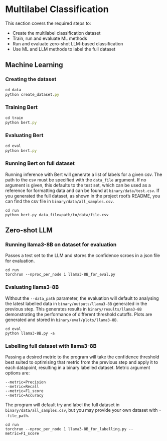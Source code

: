 # Multilabel Classification

This section covers the required steps to:

* Create the multilabel classification dataset
* Train, run and evaluate ML methods
* Run and evaluate zero-shot LLM-based classification
* Use ML and LLM methods to label the full dataset


## Machine Learning

### Creating the dataset


```javascript
cd data
python create_dataset.py
```


### Training Bert


```javascript
cd train
python bert.py
```


### Evaluating Bert


```javascript
cd eval
python bert.py
```


### Running Bert on full dataset

Running inference with Bert will generate a list of labels for a given csv. The path to the csv must be specified with the `data_file` argument. If no argument is given, this defaults to the test set, which can be used as a reference for formatting data and can be found at `binary/data/test.csv`. If you generated the full dataset, as shown in the project root’s README, you can find the csv file in `binary/data/all_samples.csv`.


```
cd run
python bert.py data_file=path/to/data/file.csv
```


## Zero-shot LLM

### Running llama3-8B on dataset for evaluation

Passes a test set to the LLM and stores the confidence scroes in a json file for evaluation.


```
cd run
torchrun --nproc_per_node 1 llama3-8B_for_eval.py 
```


### Evaluating llama3-8B

Without the `--data_path` parameter, the evaluation will default to analysing the latest labelled data in `binary/outputs/llama3-8B` generated in the previous step. This generates results in `binary/results/llama3-8B` demonstrating the performance of different threshold cutoffs. Plots are generated and stored in `binary/eval/plots/llama3-8B`.


```
cd eval
python llama3-8B.py -a
```


### Labelling full dataset with llama3-8B

Passing a desired metric to the program will take the confidence threshold best suited to optimising that metric from the previous step and apply it to each datapoint, resulting in a binary labelled dataset. Metric argument options are:


```
--metric=Precision
--metric=Recall
--metric=F1_score
--metric=Accuracy
```


The program will default try and label the full dataset in `binary/data/all_samples.csv`, but you may provide your own dataset with `--file_path`.


```
cd run
torchrun --nproc_per_node 1 llama3-8B_for_labelling.py --metric=F1_score
```


